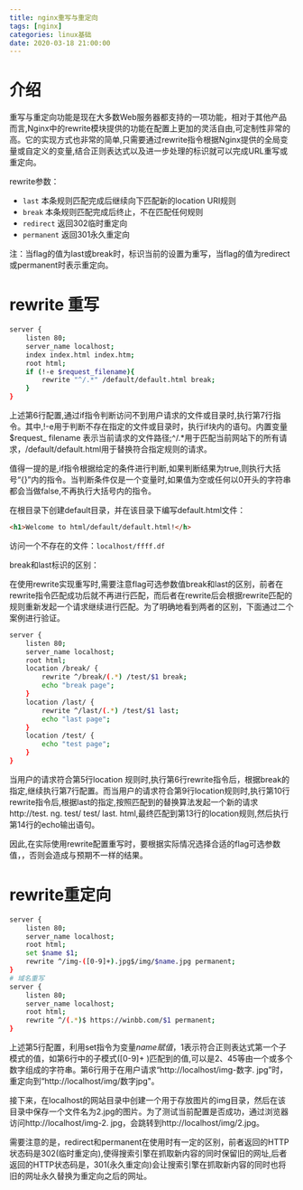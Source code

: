```yaml
---
title: nginx重写与重定向
tags: [nginx]
categories: linux基础
date: 2020-03-18 21:00:00
---
```


# 介绍

重写与重定向功能是现在大多数Web服务器都支持的一项功能，相对于其他产品而言,Nginx中的rewrite模块提供的功能在配置上更加的灵活自由,可定制性非常的高。它的实现方式也非常的简单,只需要通过rewrite指令根据Nginx提供的全局变量或自定义的变量,结合正则表达式以及进一步处理的标识就可以完成URL重写或重定向。

rewrite参数：

- `last` 本条规则匹配完成后继续向下匹配新的location URI规则
- `break` 本条规则匹配完成后终止，不在匹配任何规则
- `redirect` 返回302临时重定向
- `permanent` 返回301永久重定向

注：当flag的值为last或break时，标识当前的设置为重写，当flag的值为redirect或permanent时表示重定向。

# rewrite 重写

```bash
server {
	listen 80;
	server_name localhost;
	index index.html index.htm;
	root html;
	if (!-e $request_filename){
		rewrite "^/.*" /default/default.html break;
	}
}
```

上述第6行配置,通过if指令判断访问不到用户请求的文件或目录时,执行第7行指令。其中,!-e用于判断不存在指定的文件或目录时，执行if块内的语句。内置变量$request_ filename 表示当前请求的文件路径;^/.*用于匹配当前网站下的所有请求，/default/default.html用于替换符合指定规则的请求。

值得一提的是,if指令根据给定的条件进行判断,如果判断结果为true,则执行大括号“{}”内的指令。当判断条件仅是一个变量时,如果值为空或任何以0开头的字符串都会当做false,不再执行大括号内的指令。

在根目录下创建default目录，并在该目录下编写default.html文件：

```html
<h1>Welcome to html/default/default.html!</h>
```

访问一个不存在的文件：`localhost/ffff.df`

break和last标识的区别：

在使用rewrite实现重写时,需要注意flag可选参数值break和last的区别，前者在rewrite指令匹配成功后就不再进行匹配，而后者在rewrite后会根据rewrite匹配的规则重新发起一个请求继续进行匹配。为了明确地看到两者的区别，下面通过二个案例进行验证。

```bash
server {
	listen 80;
	server_name localhost;
	root html;
	location /break/ {
		rewrite ^/break/(.*) /test/$1 break;
		echo "break page";
	}
	location /last/ {
		rewrite ^/last/(.*) /test/$1 last;
		echo "last page";
	}
	location /test/ {
		echo "test page";
	}
}
```

当用户的请求符合第5行location 规则时,执行第6行rewrite指令后，根据break的指定,继续执行第7行配置。而当用户的请求符合第9行location规则时,执行第10行rewrite指令后,根据last的指定,按照匹配到的替换算法发起一个新的请求http://test. ng. test/ test/ last. html,最终匹配到第13行的location规则,然后执行第14行的echo输出语句。

因此,在实际使用rewrite配置重写时，要根据实际情况选择合适的flag可选参数值，，否则会造成与预期不一样的结果。


# rewrite重定向

```bash
server {
	listen 80;
	server_name localhost;
	root html;
	set $name $1;
	rewrite ^/img-([0-9]+).jpg$/img/$name.jpg permanent;
}
# 域名重写
server {
	listen 80;
	server_name localhost;
	root html;
    rewrite ^/(.*)$ https://winbb.com/$1 permanent;
}
```

上述第5行配置，利用set指令为变量$name赋值，$1表示符合正则表达式第一个子模式的值，如第6行中的子模式([0-9]+ )匹配到的值,可以是2、45等由一个或多个数字组成的字符串。第6行用于在用户请求“http://localhost/img-数字. jpg”时，重定向到“http://localhost/img/数字jpg"。

接下来，在localhost的网站目录中创建一个用于存放图片的img目录，然后在该目录中保存一个文件名为2.jpg的图片。为了测试当前配置是否成功，通过浏览器访问http://localhost/img-2. jpg，会跳转到http://localhost/img/2.jpg。

需要注意的是，redirect和permanent在使用时有一定的区别，前者返回的HTTP状态码是302(临时重定向),使得搜索引擎在抓取新内容的同时保留旧的网址,后者返回的HTTP状态码是，301(永久重定向)会让搜索引擎在抓取新内容的同时也将旧的网址永久替换为重定向之后的网址。